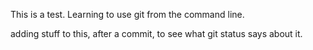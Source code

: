 This is a test. Learning to use git from the command line.

adding stuff to this, after a commit, to see what git status says about it.